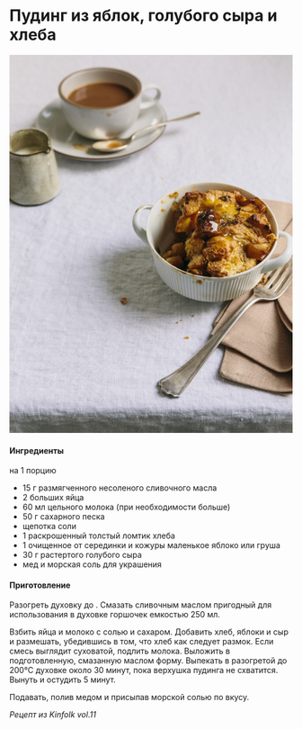 # Пудинг из яблок, голубого сыра и хлеба

![Пудинг из яблок, голубого сыра и хлеба](../pics/73dNQ6nqr68.jpg)

#### Ингредиенты

на 1 порцию

* 15 г размягченного несоленого сливочного масла
* 2 больших яйца
* 60 мл цельного молока (при необходимости больше)
* 50 г сахарного песка
* щепотка соли
* 1 раскрошенный толстый ломтик хлеба
* 1 очищенное от серединки и кожуры маленькое яблоко или груша
* 30 г растертого голубого сыра
* мед и морская соль для украшения

#### Приготовление

Разогреть духовку до . Смазать сливочным маслом пригодный для использования в духовке горшочек емкостью 250 мл.

Взбить яйца и молоко с солью и сахаром. Добавить хлеб, яблоки и сыр и размешать, убедившись в том, что хлеб как следует размок. Если смесь выглядит суховатой, подлить молока. Выложить в подготовленную, смазанную маслом форму. Выпекать в разогретой до 200°C духовке около 30 минут, пока верхушка пудинга не схватится. Вынуть и остудить 5 минут.

Подавать, полив медом и присыпав морской солью по вкусу.

*Рецепт из Kinfolk vol.11*
